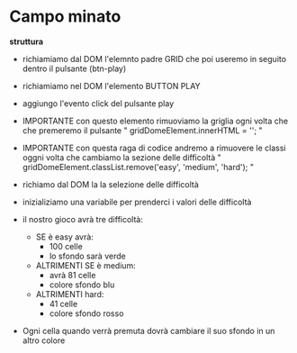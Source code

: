 # Campo minato

**struttura**
- richiamiamo dal DOM  l'elemnto padre GRID
che poi useremo in seguito dentro il pulsante (btn-play)

- richiamiamo nel DOM l'elemento BUTTON PLAY 

- aggiungo l'evento click del pulsante play

- IMPORTANTE con questo elemento rimuoviamo la griglia ogni volta che che premeremo il pulsante
" gridDomeElement.innerHTML = ''; "

 - IMPORTANTE con questa raga di codice andremo a rimuovere le classi oggni volta che cambiamo la sezione delle difficoltà " gridDomeElement.classList.remove('easy', 'medium', 'hard'); "

- richiamo dal DOM la la selezione delle difficoltà
 - inizializiamo una variabile per prenderci i valori delle difficoltà

- il nostro gioco avrà tre difficoltà:
    - SE è easy avrà:
        - 100 celle
        - lo sfondo sarà verde 
    - ALTRIMENTI SE è medium:
        - avrà 81 celle
        - colore sfondo blu 
    - ALTRIMENTI hard:
        - 41 celle
        - colore sfondo rosso

- Ogni cella quando verrà premuta dovrà cambiare il suo sfondo in un altro colore